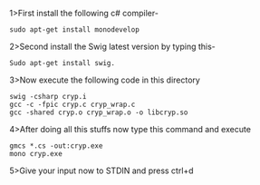 1>First install the following c# compiler-

<code>sudo apt-get install monodevelop</code>

2>Second install the Swig latest version by typing this-

<code>Sudo apt-get install swig.</code>

3>Now execute the following code in this directory

	swig -csharp cryp.i
	gcc -c -fpic cryp.c cryp_wrap.c
	gcc -shared cryp.o cryp_wrap.o -o libcryp.so

4>After doing all this stuffs now type this command and execute
		
	gmcs *.cs -out:cryp.exe
	mono cryp.exe

5>Give your input now to STDIN and press ctrl+d
